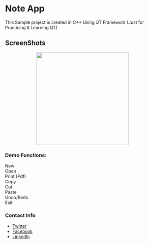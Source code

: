 # Note App

This Sample project is created in C++ Using QT Framework (Just for Practicing & Learning QT)

## ScreenShots

<p align="center">
  <img src="https://github.com/yehiahd/Note-App/blob/master/screenshots/1.png" width="300"/>
</p>

### Demo Functions:

New <br />
Open <br />
Print (Pdf) <br />
Copy <br />
Cut <br />
Paste <br />
Undo/Redo <br />
Exit <br />


### Contact Info
- [Twitter](https://twitter.com/YehiaHd)
- [Facebook](https://www.facebook.com/yehia.hd)
- [LinkedIn](https://www.linkedin.com/in/yehiahd/)
